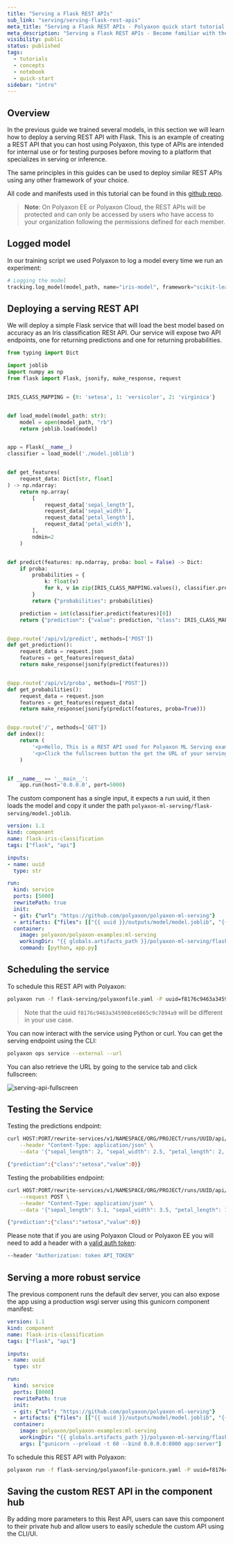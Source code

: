 ```yaml
---
title: "Serving a Flask REST APIs"
sub_link: "serving/serving-flask-rest-apis"
meta_title: "Serving a Flask REST APIs - Polyaxon quick start tutorial - Core Concepts"
meta_description: "Serving a Flask REST APIs - Become familiar with the ecosystem of Polyaxon tools with a top-level overview and useful links to get you started."
visibility: public
status: published
tags:
  - tutorials
  - concepts
  - notebook
  - quick-start
sidebar: "intro"
---
```


## Overview

In the previous guide we trained several models, in this section we will learn how to deploy a serving REST API with Flask.
This is an example of creating a REST API that you can host using Polyaxon, this type of APIs are intended for internal use or for testing purposes 
before moving to a platform that specializes in serving or inference. 

The same principles in this guides can be used to deploy similar REST APIs using any other framework of your choice.

All code and manifests used in this tutorial can be found in this [github repo](https://github.com/polyaxon/polyaxon-ml-serving).

> **Note**: On Polyaxon EE or Polyaxon Cloud, the REST APIs will be protected and can only be accessed by users who have access to your organization following the permissions defined for each member. 

## Logged model

In our training script we used Polyaxon to log a model every time we run an experiment:

```python
# Logging the model
tracking.log_model(model_path, name="iris-model", framework="scikit-learn", versioned=False)
```

## Deploying a serving REST API

We will deploy a simple Flask service that will load the best model based on accuracy as an Iris classification RESt API.
Our service will expose two API endpoints, one for returning predictions and one for returning probabilities.


```python
from typing import Dict

import joblib
import numpy as np
from flask import Flask, jsonify, make_response, request


IRIS_CLASS_MAPPING = {0: 'setosa', 1: 'versicolor', 2: 'virginica'}


def load_model(model_path: str):
    model = open(model_path, "rb")
    return joblib.load(model)


app = Flask(__name__)
classifier = load_model('./model.joblib')


def get_features(
    request_data: Dict[str, float]
) -> np.ndarray:
    return np.array(
        [
            request_data['sepal_length'],
            request_data['sepal_width'],
            request_data['petal_length'],
            request_data['petal_width'],
        ],
        ndmin=2
    )


def predict(features: np.ndarray, proba: bool = False) -> Dict:
    if proba:
        probabilities = {
            k: float(v)
            for k, v in zip(IRIS_CLASS_MAPPING.values(), classifier.predict_proba(features)[0])
        }
        return {"probabilities": probabilities}

    prediction = int(classifier.predict(features)[0])
    return {"prediction": {"value": prediction, "class": IRIS_CLASS_MAPPING[prediction]}}


@app.route('/api/v1/predict', methods=['POST'])
def get_prediction():
    request_data = request.json
    features = get_features(request_data)
    return make_response(jsonify(predict(features)))


@app.route('/api/v1/proba', methods=['POST'])
def get_probabilities():
    request_data = request.json
    features = get_features(request_data)
    return make_response(jsonify(predict(features, proba=True)))


@app.route('/', methods=['GET'])
def index():
    return (
        '<p>Hello, This is a REST API used for Polyaxon ML Serving examples!</p>'
        '<p>Click the fullscreen button the get the URL of your serving API!<p/>'
    )


if __name__ == '__main__':
    app.run(host='0.0.0.0', port=5000)
```

The custom component has a single input, it expects a run uuid, it then loads the model and copy it under the path `polyaxon-ml-serving/flask-serving/model.joblib`.

```yaml
version: 1.1
kind: component
name: flask-iris-classification
tags: ["flask", "api"]

inputs:
- name: uuid
  type: str

run:
  kind: service
  ports: [5000]
  rewritePath: true
  init:
  - git: {"url": "https://github.com/polyaxon/polyaxon-ml-serving"}
  - artifacts: {"files": [["{{ uuid }}/outputs/model/model.joblib", "{{ globals.artifacts_path }}/polyaxon-ml-serving/flask-serving/model.joblib"]]}
  container:
    image: polyaxon/polyaxon-examples:ml-serving
    workingDir: "{{ globals.artifacts_path }}/polyaxon-ml-serving/flask-serving"
    command: [python, app.py]
```

## Scheduling the service

To schedule this REST API with Polyaxon: 

```bash
polyaxon run -f flask-serving/polyaxonfile.yaml -P uuid=f8176c9463a345908ce6865c9c7894a9
```

> Note that the uuid `f8176c9463a345908ce6865c9c7894a9` will be different in your use case.

You can now interact with the service using Python or curl. You can get the serving endpoint using the CLI:

```bash
polyaxon ops service --external --url
``` 

You can also retrieve the URL by going to the service tab and click fullscreen:

![serving-api-fullscreen](../../../../content/images/dashboard/runs/serving-api-fullscreen.png)

## Testing the Service

Testing the predictions endpoint:

```bash
curl HOST:PORT/rewrite-services/v1/NAMESPACE/ORG/PROJECT/runs/UUID/api/v1/predict --request POST \
    --header "Content-Type: application/json" \
    --data '{"sepal_length": 2, "sepal_width": 2.5, "petal_length": 2, "petal_width": 0.5}'

{"prediction":{"class":"setosa","value":0}}
```

Testing the probabilities endpoint:

```bash
curl HOST:PORT/rewrite-services/v1/NAMESPACE/ORG/PROJECT/runs/UUID/api/v1/proba \
    --request POST \
    --header "Content-Type: application/json" \
    --data '{"sepal_length": 5.1, "sepal_width": 3.5, "petal_length": 1.4, "petal_width": 0.2}'

{"prediction":{"class":"setosa","value":0}}
```

Please note that if you are using Polyaxon Cloud or Polyaxon EE you will need to add a header with a [valid auth token](/docs/management/organizations/user_profile/#token-management):

```bash
--header "Authorization: token API_TOKEN"
```

## Serving a more robust service

The previous component runs the default dev server, you can also expose the app using a production wsgi server using this gunicorn component manifest:

```yaml
version: 1.1
kind: component
name: flask-iris-classification
tags: ["flask", "api"]

inputs:
- name: uuid
  type: str

run:
  kind: service
  ports: [8000]
  rewritePath: true
  init:
  - git: {"url": "https://github.com/polyaxon/polyaxon-ml-serving"}
  - artifacts: {"files": [["{{ uuid }}/outputs/model/model.joblib", "{{ globals.artifacts_path }}/polyaxon-ml-serving/flask-serving/model.joblib"]]}
  container:
    image: polyaxon/polyaxon-examples:ml-serving
    workingDir: "{{ globals.artifacts_path }}/polyaxon-ml-serving/flask-serving"
    args: ["gunicorn --preload -t 60 --bind 0.0.0.0:8000 app:server"]
```

To schedule this REST API with Polyaxon: 

```bash
polyaxon run -f flask-serving/polyaxonfile-gunicorn.yaml -P uuid=f8176c9463a345908ce6865c9c7894a9
```

## Saving the custom REST API in the component hub

By adding more parameters to this Rest API, users can save this component to their private hub and allow users to easily schedule the custom API using the CLI/UI.
